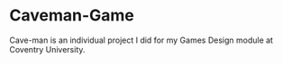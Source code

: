 # Caveman-Game

Cave-man is an individual project I did for my Games Design module at Coventry University.
